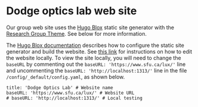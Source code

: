 # Dodge optics lab web site

Our group web site uses the [Hugo Blox](https://hugoblox.com) static site generator with the [Research Group Theme](https://hugoblox.com/templates/details/research-group/). See below for more information.

The [Hugo Blox documentation](https://docs.hugoblox.com) describes how to configure the static site generator and build the website. See [this link](https://docs.hugoblox.com/getting-started/install-hugo/) for instructions on how to edit the website locally. To view the site locally, you will need to change the `baseURL` by commenting out the `baseURL: 'https://www.sfu.ca/lux/'` line and uncommenting the `baseURL: 'http://localhost:1313/'` line in the file `/config/_default/config.yaml`, as shown below.

```
title: 'Dodge Optics Lab' # Website name
baseURL: 'https://www.sfu.ca/lux/' # Website URL
# baseURL: 'http://localhost:1313/' # Local testing
```
